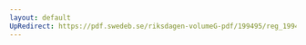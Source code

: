 ```yaml
---
layout: default
UpRedirect: https://pdf.swedeb.se/riksdagen-volumeG-pdf/199495/reg_199495/reg_199495_0199.pdf
---
```

